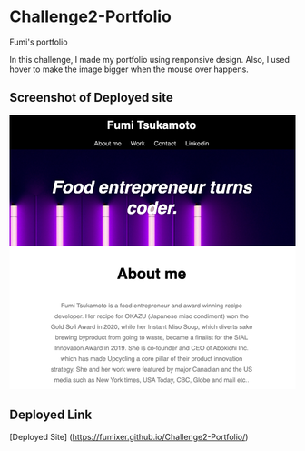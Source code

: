 # Challenge2-Portfolio
Fumi's portfolio

In this challenge, I made my portfolio using renponsive design.
Also, I used hover to make the image bigger when the mouse over happens. 

## Screenshot of Deployed site

![Screenshot](./assets/images/Screenshot.png)


## Deployed Link
[Deployed Site] (https://fumixer.github.io/Challenge2-Portfolio/)